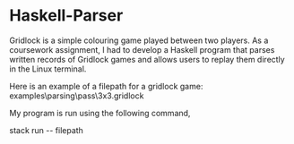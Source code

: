# Haskell-Parser
Gridlock is a simple colouring game played between two players. As a coursework assignment, I had to develop a Haskell program that parses written records of Gridlock games and allows users to replay them directly in the Linux terminal.

Here is an example of a filepath for a gridlock game: examples\parsing\pass\3x3.gridlock

My program is run using the following command,

stack run -- filepath
 
